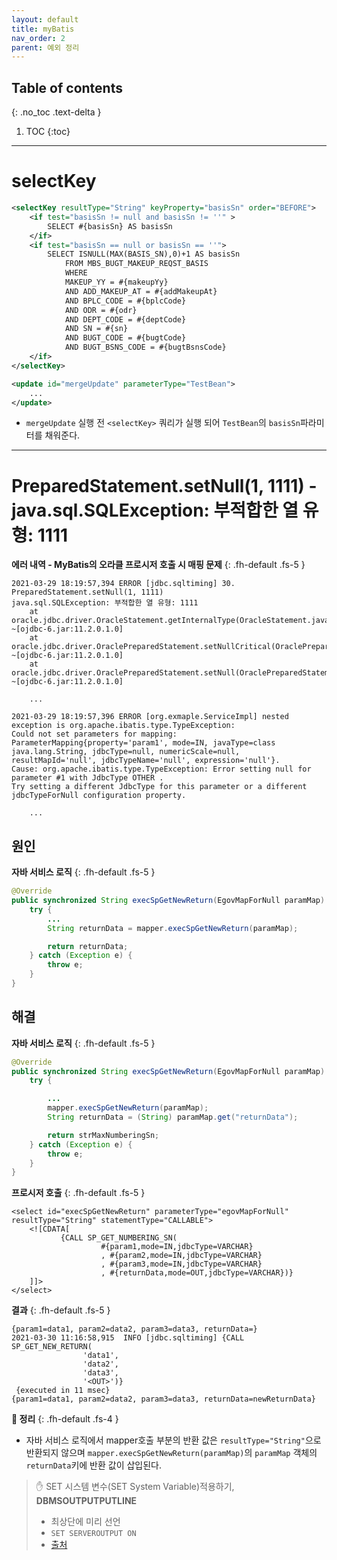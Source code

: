 ```yaml
---
layout: default
title: myBatis
nav_order: 2
parent: 예외 정리
---
```

## Table of contents
{: .no_toc .text-delta }

1. TOC
{:toc}

---

# **selectKey**

```xml
<selectKey resultType="String" keyProperty="basisSn" order="BEFORE">
    <if test="basisSn != null and basisSn != ''" >
        SELECT #{basisSn} AS basisSn
    </if>
    <if test="basisSn == null or basisSn == ''">
        SELECT ISNULL(MAX(BASIS_SN),0)+1 AS basisSn
            FROM MBS_BUGT_MAKEUP_REQST_BASIS
            WHERE
            MAKEUP_YY = #{makeupYy}
            AND ADD_MAKEUP_AT = #{addMakeupAt}
            AND BPLC_CODE = #{bplcCode}
            AND ODR = #{odr}
            AND DEPT_CODE = #{deptCode}
            AND SN = #{sn}
            AND BUGT_CODE = #{bugtCode}
            AND BUGT_BSNS_CODE = #{bugtBsnsCode}
    </if>
</selectKey>

<update id="mergeUpdate" parameterType="TestBean">
    ...
</update>
```

- `mergeUpdate` 실행 전 `<selectKey>` 쿼리가 실행 되어 `TestBean`의 `basisSn`파라미터를 채워준다.

***

# **PreparedStatement.setNull(1, 1111) - java.sql.SQLException: 부적합한 열 유형: 1111**

**에러 내역 - MyBatis의 오라클 프로시저 호출 시 매핑 문제**
{: .fh-default .fs-5 }
```
2021-03-29 18:19:57,394 ERROR [jdbc.sqltiming] 30. PreparedStatement.setNull(1, 1111)
java.sql.SQLException: 부적합한 열 유형: 1111
	at oracle.jdbc.driver.OracleStatement.getInternalType(OracleStatement.java:3900) ~[ojdbc-6.jar:11.2.0.1.0]
	at oracle.jdbc.driver.OraclePreparedStatement.setNullCritical(OraclePreparedStatement.java:4406) ~[ojdbc-6.jar:11.2.0.1.0]
	at oracle.jdbc.driver.OraclePreparedStatement.setNull(OraclePreparedStatement.java:4388) ~[ojdbc-6.jar:11.2.0.1.0]

    ...

2021-03-29 18:19:57,396 ERROR [org.exmaple.ServiceImpl] nested exception is org.apache.ibatis.type.TypeException:
Could not set parameters for mapping:
ParameterMapping{property='param1', mode=IN, javaType=class java.lang.String, jdbcType=null, numericScale=null, resultMapId='null', jdbcTypeName='null', expression='null'}.
Cause: org.apache.ibatis.type.TypeException: Error setting null for parameter #1 with JdbcType OTHER .
Try setting a different JdbcType for this parameter or a different jdbcTypeForNull configuration property.

    ...

```

## **원인**

**자바 서비스 로직**
{: .fh-default .fs-5 }
```java
@Override
public synchronized String execSpGetNewReturn(EgovMapForNull paramMap) {
    try {
        ...
        String returnData = mapper.execSpGetNewReturn(paramMap);

        return returnData;
    } catch (Exception e) {
        throw e;
    }
}
```

## **해결**

**자바 서비스 로직**
{: .fh-default .fs-5 }
```java
@Override
public synchronized String execSpGetNewReturn(EgovMapForNull paramMap) {
    try {

        ...
        mapper.execSpGetNewReturn(paramMap);
        String returnData = (String) paramMap.get("returnData");

        return strMaxNumberingSn;
    } catch (Exception e) {
        throw e;
    }
}
```

**프로시저 호출**
{: .fh-default .fs-5 }
```
<select id="execSpGetNewReturn" parameterType="egovMapForNull" resultType="String" statementType="CALLABLE">
    <![CDATA[
           {CALL SP_GET_NUMBERING_SN(
                    #{param1,mode=IN,jdbcType=VARCHAR}
                    , #{param2,mode=IN,jdbcType=VARCHAR}
                    , #{param3,mode=IN,jdbcType=VARCHAR}
                    , #{returnData,mode=OUT,jdbcType=VARCHAR})}
    ]]>
</select>
```

**결과**
{: .fh-default .fs-5 }
```
{param1=data1, param2=data2, param3=data3, returnData=}
2021-03-30 11:16:58,915  INFO [jdbc.sqltiming] {CALL SP_GET_NEW_RETURN(
                'data1',
                'data2',
                'data3',
                '<OUT>')}
 {executed in 11 msec}
{param1=data1, param2=data2, param3=data3, returnData=newReturnData}
```

**📌 정리**
{: .fh-default .fs-4 }
- 자바 서비스 로직에서 mapper호출 부분의 반환 값은 `resultType="String"`으로 반환되지 않으며 `mapper.execSpGetNewReturn(paramMap)`의 `paramMap` 객체의 `returnData`키에 반환 값이 삽입된다.


> ✋ SET 시스템 변수(SET System Variable)적용하기, **DBMSOUTPUTPUTLINE**
> - 최상단에 미리 선언
> - `SET SERVEROUTPUT ON`
> - [출처](https://withthisclue.tistory.com/entry/Oracle-오라클-PLSQL-로그-사용하기-DBMSOUTPUTPUTLINE)
